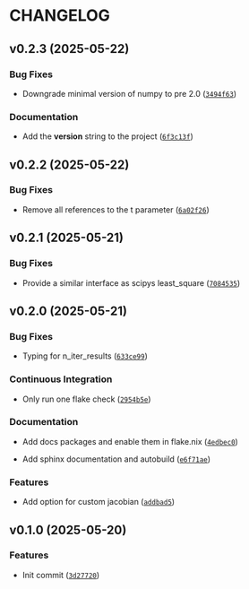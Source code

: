 # CHANGELOG


## v0.2.3 (2025-05-22)

### Bug Fixes

- Downgrade minimal version of numpy to pre 2.0
  ([`3494f63`](https://github.com/arunoruto/lumafit/commit/3494f638ce4af926a6c498a87c096d07afa4b90c))

### Documentation

- Add the __version__ string to the project
  ([`6f3c13f`](https://github.com/arunoruto/lumafit/commit/6f3c13f09888158c2e8cd869198d4f8564bb559d))


## v0.2.2 (2025-05-22)

### Bug Fixes

- Remove all references to the t parameter
  ([`6a02f26`](https://github.com/arunoruto/lumafit/commit/6a02f26408d43bd009adf39b7ccd39855a6b1b4b))


## v0.2.1 (2025-05-21)

### Bug Fixes

- Provide a similar interface as scipys least_square
  ([`7084535`](https://github.com/arunoruto/lumafit/commit/708453507b270cc536c2b92b706c0d86552c8b4f))


## v0.2.0 (2025-05-21)

### Bug Fixes

- Typing for n_iter_results
  ([`633ce99`](https://github.com/arunoruto/lumafit/commit/633ce99983f06d418f64a153ec8717f95f884ddf))

### Continuous Integration

- Only run one flake check
  ([`2954b5e`](https://github.com/arunoruto/lumafit/commit/2954b5ed3158bb85d4ab2e617a0182230697fe49))

### Documentation

- Add docs packages and enable them in flake.nix
  ([`4edbec0`](https://github.com/arunoruto/lumafit/commit/4edbec08f0c1c4154c5a6419d0493f72246a514e))

- Add sphinx documentation and autobuild
  ([`e6f71ae`](https://github.com/arunoruto/lumafit/commit/e6f71aea5d58944bd5fc30111823b0ed4b8797a2))

### Features

- Add option for custom jacobian
  ([`addbad5`](https://github.com/arunoruto/lumafit/commit/addbad55d445fb48b5c205662be70c737e7a5677))


## v0.1.0 (2025-05-20)

### Features

- Init commit
  ([`3d27720`](https://github.com/arunoruto/lumafit/commit/3d27720e5d6f08005e25109db7918cbf59944fd8))
